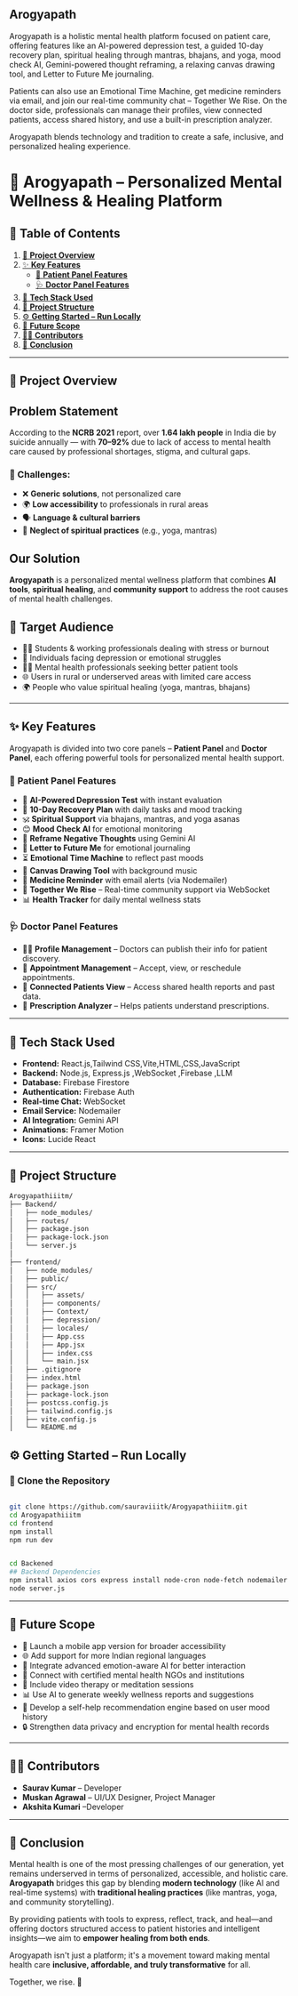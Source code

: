 ## **Arogyapath** ##
Arogyapath is a holistic mental health platform focused on patient care, offering features like an AI-powered depression test, a guided 10-day recovery plan, spiritual healing through mantras, bhajans, and yoga, mood check AI, Gemini-powered thought reframing, a relaxing canvas drawing tool, and Letter to Future Me journaling.

Patients can also use an Emotional Time Machine, get medicine reminders via email, and join our real-time community chat – Together We Rise. On the doctor side, professionals can manage their profiles, view connected patients, access shared history, and use a built-in prescription analyzer.

Arogyapath blends technology and tradition to create a safe, inclusive, and personalized healing experience.

# 🌿 Arogyapath – Personalized Mental Wellness & Healing Platform

## 📑 **Table of Contents**

1. [📌 **Project Overview**](#-Project-Overview)  
2. [✨ **Key Features**](#-Key-Features)  
   - [👥 **Patient Panel Features**](#-Patient-Panel-Features)  
   - [🩺 **Doctor Panel Features**](#-Doctor-Panel-Features)  
3. [🧰 **Tech Stack Used**](#-Tech-Stack-Used)  
4. [📁 **Project Structure**](#-Project-Structure)  
5. [⚙️ **Getting Started – Run Locally**](#-getting-started--run-locally)  
9. [🔮 **Future Scope**](#-future-scope)
6. [👩‍💻 **Contributors**](#-contributors) 
7. [🧩 **Conclusion**](#-conclusion)

---

## 📌 **Project Overview**
 ## Problem Statement ##
According to the **NCRB 2021** report, over **1.64 lakh people** in India die by suicide annually — with **70–92%** due to lack of access to mental health care caused by professional shortages, stigma, and cultural gaps.

### 🚧 Challenges:
- ❌ **Generic solutions**, not personalized care  
- 🌍 **Low accessibility** to professionals in rural areas  
- 🗣️ **Language & cultural barriers**  
- 🧘 **Neglect of spiritual practices** (e.g., yoga, mantras)

 ## Our Solution ##

**Arogyapath** is a personalized mental wellness platform that combines **AI tools**, **spiritual healing**, and **community support** to address the root causes of mental health challenges.

## 🎯 Target Audience

- 🧑‍🎓 Students & working professionals dealing with stress or burnout  
- 🧘 Individuals facing depression or emotional struggles  
- 👩‍⚕️ Mental health professionals seeking better patient tools  
- 🌐 Users in rural or underserved areas with limited care access  
- 🌍 People who value spiritual healing (yoga, mantras, bhajans)

---

## ✨ **Key Features**

Arogyapath is divided into two core panels – **Patient Panel** and **Doctor Panel**, each offering powerful tools for personalized mental health support.

### 👥 **Patient Panel Features**

- 🧠 **AI-Powered Depression Test** with instant evaluation  
- 📅 **10-Day Recovery Plan** with daily tasks and mood tracking  
- 🕉️ **Spiritual Support** via bhajans, mantras, and yoga asanas  
- 😊 **Mood Check AI** for emotional monitoring  
- 🔁 **Reframe Negative Thoughts** using Gemini AI  
- 💌 **Letter to Future Me** for emotional journaling  
- ⏳ **Emotional Time Machine** to reflect past moods  
- 🎨 **Canvas Drawing Tool** with background music  
- 💊 **Medicine Reminder** with email alerts (via Nodemailer)  
- 💬 **Together We Rise** – Real-time community support via WebSocket  
- 📊 **Health Tracker** for daily mental wellness stats

### 🩺 **Doctor Panel Features**

- 🧑‍⚕️ **Profile Management** – Doctors can publish their info for patient discovery.
- 📅 **Appointment Management** – Accept, view, or reschedule appointments.
- 📁 **Connected Patients View** – Access shared health reports and past data.
- 💊 **Prescription Analyzer** – Helps patients understand prescriptions.

---

## 🧰 **Tech Stack Used**
- **Frontend:** React.js,Tailwind CSS,Vite,HTML,CSS,JavaScript
- **Backend:** Node.js, Express.js ,WebSocket ,Firebase ,LLM
- **Database:** Firebase Firestore
- **Authentication:** Firebase Auth
- **Real-time Chat:** WebSocket  
- **Email Service:** Nodemailer  
- **AI Integration:** Gemini API  
- **Animations:** Framer Motion  
- **Icons:** Lucide React  

---

## 📁 Project Structure

```bash
Arogyapathiiitm/
├── Backend/
│   ├── node_modules/
│   ├── routes/
│   ├── package.json
│   ├── package-lock.json
│   └── server.js
│
├── frontend/
│   ├── node_modules/
│   ├── public/
│   ├── src/
│   │   ├── assets/
│   │   ├── components/
│   │   ├── Context/
│   │   ├── depression/
│   │   ├── locales/
│   │   ├── App.css
│   │   ├── App.jsx
│   │   ├── index.css
│   │   └── main.jsx
│   ├── .gitignore
│   ├── index.html
│   ├── package.json
│   ├── package-lock.json
│   ├── postcss.config.js
│   ├── tailwind.config.js
│   ├── vite.config.js
│   └── README.md

```

## ⚙️ **Getting Started – Run Locally**
### 🔧 Clone the Repository
```bash

git clone https://github.com/sauraviiitk/Arogyapathiiitm.git
cd Arogyapathiiitm
cd frontend
npm install
npm run dev


cd Backened
## Backend Dependencies
npm install axios cors express install node-cron node-fetch nodemailer npm openai ws 
node server.js
```
---

## 🔮 Future Scope

- 📱 Launch a mobile app version for broader accessibility  
- 🌐 Add support for more Indian regional languages  
- 🤖 Integrate advanced emotion-aware AI for better interaction  
- 🏥 Connect with certified mental health NGOs and institutions  
- 🎥 Include video therapy or meditation sessions  
- 📊 Use AI to generate weekly wellness reports and suggestions  
- 🧠 Develop a self-help recommendation engine based on user mood history  
- 🔒 Strengthen data privacy and encryption for mental health records

---
## 👩‍💻 **Contributors**

- **Saurav Kumar** – Developer  
- **Muskan Agrawal** – UI/UX Designer, Project Manager
- **Akshita Kumari** –Developer

---

## 🧩 Conclusion

Mental health is one of the most pressing challenges of our generation, yet remains underserved in terms of personalized, accessible, and holistic care. **Arogyapath** bridges this gap by blending **modern technology** (like AI and real-time systems) with **traditional healing practices** (like mantras, yoga, and community storytelling).

By providing patients with tools to express, reflect, track, and heal—and offering doctors structured access to patient histories and intelligent insights—we aim to **empower healing from both ends**.

Arogyapath isn't just a platform; it's a movement toward making mental health care **inclusive, affordable, and truly transformative** for all.

Together, we rise. 🌱
